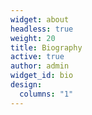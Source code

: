 ```yaml
---
widget: about
headless: true
weight: 20
title: Biography
active: true
author: admin
widget_id: bio
design:
  columns: "1"
---
```


